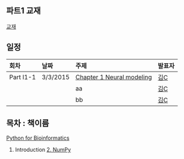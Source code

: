 ## 파트1 교재
[교재  ](http://www.amazon.com)

## 일정
|회차	    |날짜	   |주제	                                                    |발표자	|
|:---	    |:---	   |:---	                                                    |:---	|
|Part I1-1    |3/3/2015  |[Chapter 1 Neural modeling](d01.md) |[김C](https://www.facebook.com)  |
|              |            |aa  |[김C](https://www.facebook.com)  |
|              |            |bb  |[김C](https://www.facebook.com)  |

## 목차 : 책이름
[Python for Bioinformatics](http://www.amazon.com/Python-Bioinformatics-Bartlett-Biomedical-Informatics/dp/0763751863)
1. Introduction
[2. NumPy ](d01.md)